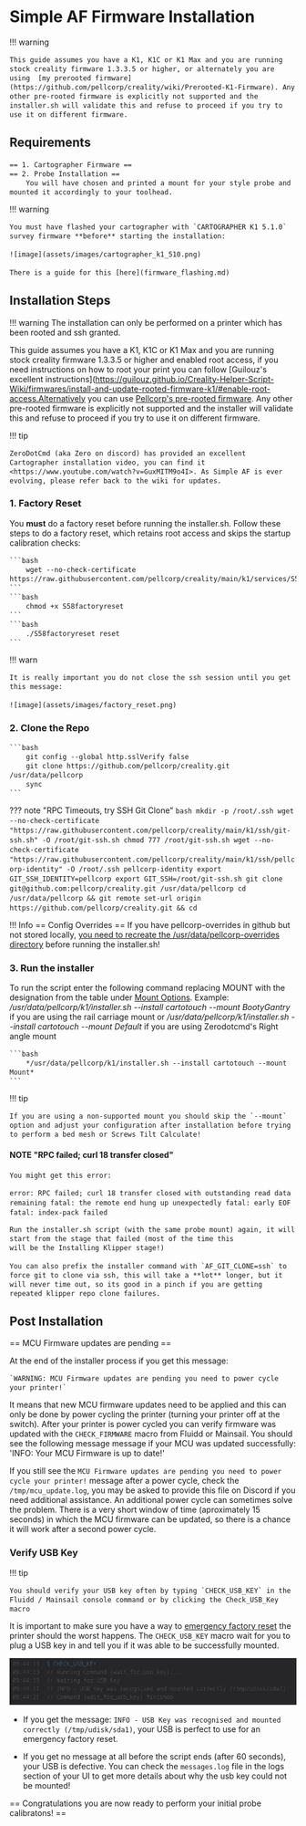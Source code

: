# Simple AF Firmware Installation

!!! warning

    This guide assumes you have a K1, K1C or K1 Max and you are running stock creality firmware 1.3.3.5 or higher, or alternately you are using  [my prerooted firmware](https://github.com/pellcorp/creality/wiki/Prerooted-K1-Firmware). Any other pre-rooted firmware is explicitly not supported and the installer.sh will validate this and refuse to proceed if you try to use it on different firmware.

## Requirements

    == 1. Cartographer Firmware ==
    == 2. Probe Installation ==
        You will have chosen and printed a mount for your style probe and mounted it accordingly to your toolhead.
    
!!! warning

    You must have flashed your cartographer with `CARTOGRAPHER K1 5.1.0` survey firmware **before** starting the installation:

    ![image](assets/images/cartographer_k1_510.png)

    There is a guide for this [here](firmware_flashing.md)

## Installation Steps

!!! warning
    The installation can only be performed on a printer which has been rooted and ssh granted.

This guide assumes you have a K1, K1C or K1 Max and you are running stock creality firmware 1.3.3.5 or higher and enabled root access, if you need instructions on how to root your print you can follow [Guilouz's excellent instructions](https://guilouz.github.io/Creality-Helper-Script-Wiki/firmwares/install-and-update-rooted-firmware-k1/#enable-root-access.Alternatively you can use [Pellcorp's pre-rooted firmware](https://github.com/pellcorp/creality/wiki/Prerooted-K1-Firmware). Any other pre-rooted firmware is explicitly not supported and the installer will validate this and refuse to proceed if you try to use it on different firmware.

!!! tip

    ZeroDotCmd (aka Zero on discord) has provided an excellent Cartographer installation video, you can find it <https://www.youtube.com/watch?v=GuxMITM9o4I>. As Simple AF is ever evolving, please refer back to the wiki for updates.

### 1. Factory Reset

You **must** do a factory reset before running the installer.sh. Follow these steps to do a factory reset, which retains root access and skips the startup calibration checks:

    ```bash
        wget --no-check-certificate  https://raw.githubusercontent.com/pellcorp/creality/main/k1/services/S58factoryreset
    ```
    ```bash
        chmod +x S58factoryreset
    ```
    ```bash
        ./S58factoryreset reset
    ```

!!! warn

    It is really important you do not close the ssh session until you get this message:

    ![image](assets/images/factory_reset.png)

### 2. Clone the Repo

    ```bash
        git config --global http.sslVerify false
        git clone https://github.com/pellcorp/creality.git /usr/data/pellcorp
        sync
    ```

??? note "RPC Timeouts, try SSH Git Clone"
    ```bash
         mkdir -p /root/.ssh
         wget --no-check-certificate "https://raw.githubusercontent.com/pellcorp/creality/main/k1/ssh/git-ssh.sh" -O /root/git-ssh.sh
         chmod 777 /root/git-ssh.sh
         wget --no-check-certificate "https://raw.githubusercontent.com/pellcorp/creality/main/k1/ssh/pellcorp-identity" -O /root/.ssh
         pellcorp-identity
        export GIT_SSH_IDENTITY=pellcorp
        export GIT_SSH=/root/git-ssh.sh
        git clone git@github.com:pellcorp/creality.git /usr/data/pellcorp
        cd /usr/data/pellcorp && git remote set-url origin https://github.com/pellcorp/creality.git && cd
    ```

!!! Info
== Config Overrides ==
    If you have pellcorp-overrides in github but not stored locally, [you need to recreate the /usr/data/pellcorp-overrides directory](extras/config_overrides.md#create-local-repo) before running the installer.sh!

### 3. Run the installer

To run the script enter the following command replacing MOUNT with the designation from the table under [Mount Options](preparation.md#mount-options). Example:  */usr/data/pellcorp/k1/installer.sh --install cartotouch --mount BootyGantry* if you are using the rail carriage mount or  */usr/data/pellcorp/k1/installer.sh --install cartotouch --mount Default* if you are using Zerodotcmd's Right angle mount

    ```bash
        */usr/data/pellcorp/k1/installer.sh --install cartotouch --mount Mount*
    ```

!!! tip

    If you are using a non-supported mount you should skip the `--mount` option and adjust your configuration after installation before trying to perform a bed mesh or Screws Tilt Calculate!

#### NOTE "RPC failed; curl 18 transfer closed"

    You might get this error:

   `error: RPC failed; curl 18 transfer closed with outstanding read data remaining
    fatal: the remote end hung up unexpectedly
    fatal: early EOF
    fatal: index-pack failed`

    Run the installer.sh script (with the same probe mount) again, it will start from the stage that failed (most of the time this
    will be the Installing Klipper stage!)
    
    You can also prefix the installer command with `AF_GIT_CLONE=ssh` to force git to clone via ssh, this will take a **lot** longer, but it will never time out, so its good in a pinch if you are getting repeated klipper repo clone failures.

## Post Installation

== MCU Firmware updates are pending ==

At the end of the installer process if you get this message:

    `WARNING: MCU Firmware updates are pending you need to power cycle your printer!`

It means that new MCU firmware updates need to be applied and this can only be done by power cycling the printer (turning your printer off at the switch).  After your printer is power cycled you can verify firmware was updated with the `CHECK_FIRMWARE` macro from Fluidd or Mainsail. You should see the following message message if your MCU was updated successfully:
    'INFO: Your MCU Firmware is up to date!'

If you still see the `MCU Firmware updates are pending you need to power cycle your printer!` message after a power cycle, check the `/tmp/mcu_update.log`, you may be asked to provide this file on Discord if you need additional assistance. An additional power cycle can  sometimes solve the problem. There is a very short window of time (aproximately 15 seconds) in which the MCU firmware can be updated, so there is a chance it will work after a second power cycle.

### Verify USB Key

!!! tip

    You should verify your USB key often by typing `CHECK_USB_KEY` in the Fluidd / Mainsail console command or by clicking the Check_USB_Key macro

It is important to make sure you have a way to [emergency factory reset](extras/misc.md#emergency-factory-reset) the printer should the worst happens. The `CHECK_USB_KEY` macro wait for you to plug a USB key in and tell you if it was able to be successfully mounted.

![image](assets/images/check_usb_key.png)

- If you get the message: `INFO - USB Key was recognised and mounted correctly (/tmp/udisk/sda1)`, your USB is perfect to use for an emergency factory reset.

- If you get no message at all before the script ends (after 60 seconds), your USB is defective. You can check the `messages.log` file in the logs section of your UI to get more details about why the usb key could not be mounted!

== Congratulations you are now ready to perform your initial probe calibratons! ==
